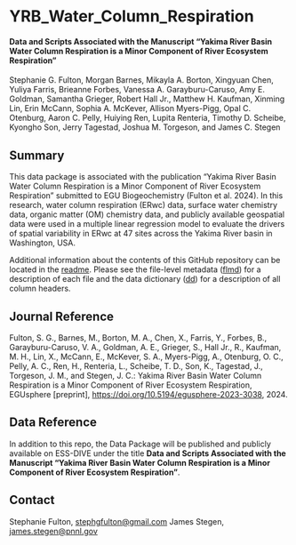 # YRB_Water_Column_Respiration

#### Data and Scripts Associated with the Manuscript “Yakima River Basin Water Column Respiration is a Minor Component of River Ecosystem Respiration”  
Stephanie G. Fulton, Morgan Barnes, Mikayla A. Borton, Xingyuan Chen, Yuliya Farris, Brieanne Forbes, Vanessa A. Garayburu-Caruso, Amy E. Goldman, Samantha Grieger, Robert Hall Jr., Matthew H. Kaufman, Xinming Lin, Erin McCann, Sophia A. McKever, Allison Myers-Pigg, Opal C. Otenburg, Aaron C. Pelly, Huiying Ren, Lupita Renteria, Timothy D. Scheibe, Kyongho Son, Jerry Tagestad, Joshua M. Torgeson, and James C. Stegen
## Summary
This data package is associated with the publication “Yakima River Basin Water Column Respiration is a Minor Component of River Ecosystem Respiration” submitted to EGU Biogeochemistry (Fulton et al. 2024). In this research, water column respiration (ERwc) data, surface water chemistry data, organic matter (OM) chemistry data, and publicly available geospatial data were used in a multiple linear regression model to evaluate the drivers of spatial variability in ERwc at 47 sites across the Yakima River basin in Washington, USA.

Additional information about the contents of this GitHub repository can be located in the [readme]([url](https://github.com/river-corridors-sfa/YRB_Water_Column_Respiration/blob/main/readme_Fulton_2024_Water_Column_Respiration_Data_Package.pdf)). Please see the file-level metadata ([flmd](https://github.com/river-corridors-sfa/YRB_Water_Column_Respiration/blob/main/Fulton_2024_Water_Column_Respiration_Data_Package_flmd.csv)) for a description of each file and the data dictionary ([dd]([url](https://github.com/river-corridors-sfa/YRB_Water_Column_Respiration/blob/main/Fulton_2024_Water_Column_Respiration_Data_Package_dd.csv))) for a description of all column headers.
## Journal Reference
Fulton, S. G., Barnes, M., Borton, M. A., Chen, X., Farris, Y., Forbes, B., Garayburu-Caruso, V. A., Goldman, A. E., Grieger, S., Hall Jr., R., Kaufman, M. H., Lin, X., McCann, E., McKever, S. A., Myers-Pigg, A., Otenburg, O. C., Pelly, A. C., Ren, H., Renteria, L., Scheibe, T. D., Son, K., Tagestad, J., Torgeson, J. M., and Stegen, J. C.: Yakima River Basin Water Column Respiration is a Minor Component of River Ecosystem Respiration, EGUsphere [preprint], https://doi.org/10.5194/egusphere-2023-3038, 2024.
## Data Reference
In addition to this repo, the Data Package will be published and publicly available on ESS-DIVE under the title **Data and Scripts Associated with the Manuscript “Yakima River Basin Water Column Respiration is a Minor Component of River Ecosystem Respiration”**.
## Contact
Stephanie Fulton, stephgfulton@gmail.com
James Stegen, james.stegen@pnnl.gov
